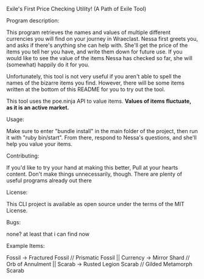 Exile's First Price Checking Utility! (A Path of Exile Tool)

Program description:

This program retrieves the names and values of multiple different currencies you will find on your journey in Wraeclast. Nessa first greets you, and asks if there's anything she can help with. She'll get the price of the items you tell her you have, and write them down for future use. If you would like to see the value of the items Nessa has checked so far, she will (somewhat) happily do it for you.

Unfortunately, this tool is not very useful if you aren't able to spell the names of the bizarre items you find. However, there will be some items written at the bottom of this README for you to try out the tool.

This tool uses the poe.ninja API to value items. **Values of items fluctuate, as it is an active market.**

Usage:

Make sure to enter "bundle install" in the main folder of the project, then run it with "ruby bin/start". From there, respond to Nessa's questions, and she'll help you value your items.

Contributing:

If you'd like to try your hand at making this better, Pull at your hearts content. Don't make things unnecessarily, though. There are plenty of useful programs already out there

License:

This CLI project is available as open source under the terms of the MIT License.

Bugs:

none? at least that i can find now

Example Items:

Fossil -> Fractured Fossil // Prismatic Fossil ||
Currency -> Mirror Shard // Orb of Annulment ||
Scarab -> Rusted Legion Scarab // Gilded Metamorph Scarab